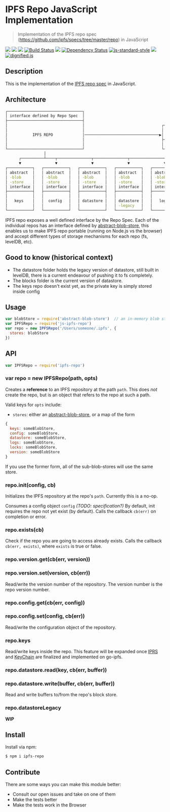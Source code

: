 IPFS Repo JavaScript Implementation
===================================

> Implementation of the IPFS repo spec (https://github.com/ipfs/specs/tree/master/repo) in JavaScript

[![](https://img.shields.io/badge/made%20by-Protocol%20Labs-blue.svg?style=flat-square)](http://ipn.io)
[![](https://img.shields.io/badge/project-IPFS-blue.svg?style=flat-square)](http://ipfs.io/)
[![](https://img.shields.io/badge/freenode-%23ipfs-blue.svg?style=flat-square)](http://webchat.freenode.net/?channels=%23ipfs)
[![Build Status](https://travis-ci.org/ipfs/js-ipfs-repo.svg)](https://travis-ci.org/ipfs/js-ipfs-repo)
![](https://img.shields.io/badge/coverage-90%25-yellow.svg?style=flat-square) [![Dependency Status](https://david-dm.org/diasdavid/js-peer-id.svg?style=flat-square)](https://david-dm.org/ipfs/js-ipfs-repo)
[![js-standard-style](https://img.shields.io/badge/code%20style-standard-brightgreen.svg?style=flat-square)](https://github.com/feross/standard)
![](https://img.shields.io/badge/coverage-90%25-yellow.svg?style=flat-square)
[![dignified.js](https://img.shields.io/badge/uses-dignified.js-blue.svg?style=flat-square)](https://github.com/dignifiedquire/dignified.js)

## Description

This is the implementation of the [IPFS repo spec](https://github.com/ipfs/specs/tree/master/repo) in JavaScript.

## Architecture

```bash
┌─────────────────────────────────┐
│ interface defined by Repo Spec  │
├─────────────────────────────────┤
│                                 │                                  ┌──────────────────────┐
│                                 │                                  │ abstract-blob-store  │
│           IPFS REPO             │─────────────────────────────────▶│     interface        │
│                                 │                                  ├──────────────────────┤
│                                 │                                  │      locks           │
└─────────────────────────────────┘                                  └──────────────────────┘
                 │
      ┌──────────┴────┬───────────────┬───────────────┬───────────────┬───────────────┐
      ▼               ▼               ▼               ▼               ▼               ▼
┌───────────┐   ┌───────────┐   ┌───────────┐   ┌───────────┐   ┌───────────┐   ┌───────────┐
│ abstract  │   │ abstract  │   │ abstract  │   │ abstract  │   │ abstract  │   │ abstract  │
│ -blob     │   │ -blob     │   │ -blob     │   │ -blob     │   │ -blob     │   │ -blob     │
│ -store    │   │ -store    │   │ -store    │   │ -store    │   │ -store    │   │ -store    │
│ interface │   │ interface │   │ interface │   │ interface │   │ interface │   │ interface │
├───────────┤   ├───────────┤   ├───────────┤   ├───────────┤   ├───────────┤   ├───────────┤
│           │   │           │   │           │   │           │   │           │   │           │
│   keys    │   │  config   │   │ datastore │   │ datastore │   │   logs    │   │  version  │
│           │   │           │   │           │   │ -legacy   │   │           │   │           │
└───────────┘   └───────────┘   └───────────┘   └───────────┘   └───────────┘   └───────────┘
```

IPFS repo exposes a well defined interface by the Repo Spec. Each of the individual repos has an interface defined by [abstract-blob-store](https://github.com/maxogden/abstract-blob-store), this enables us to make IPFS repo portable (running on Node.js vs the browser) and accept different types of storage mechanisms for each repo (fs, levelDB, etc).

## Good to know (historical context)

- The datastore folder holds the legacy version of datastore, still built in levelDB, there is a current endeavour of pushing it to fs completely.
- The blocks folder is the current version of datastore.
- The keys repo doesn't exist yet, as the private key is simply stored inside config

## Usage

```js
var blobStore = require('abstract-blob-store')  // an in-memory blob store
var IPFSRepo = require('js-ipfs-repo')
var repo = new IPFSRepo('/Users/someone/.ipfs', {
  stores: blobStore
})
```

## API

```js
var IPFSRepo = require('ipfs-repo')
```

### var repo = new IPFSRepo(path, opts)

Creates a **reference** to an IPFS repository at the path `path`. This does
*not* create the repo, but is an object that refers to the repo at such a path.

Valid keys for `opts` include:

- `stores`: either an
  [abstract-blob-store](https://github.com/maxogden/abstract-blob-store), or a
  map of the form

```js
{
  keys: someBlobStore,
  config: someBlobStore,
  datastore: someBlobStore,
  logs: someBlobStore,
  locks: someBlobStore,
  version: someBlobStore
}
```

If you use the former form, all of the sub-blob-stores will use the same store.

### repo.init(config, cb)

Initializes the IPFS repository at the repo's `path`. Currently this is a no-op.

Consumes a config object `config` *(TODO: specification?)* By default, init requires the repo not yet exist (by default). Calls the callback `cb(err)` on completion or error.

### repo.exists(cb)

Check if the repo you are going to access already exists. Calls the callback
`cb(err, exists)`, where `exists` is true or false.

### repo.version.get(cb(err, version))
### repo.version.set(version, cb(err))

Read/write the version number of the repository. The version number is the repo version number.

### repo.config.get(cb(err, config))
### repo.config.set(config, cb(err))

Read/write the configuration object of the repository.

### repo.keys

Read/write keys inside the repo. This feature will be expanded once
[IPRS](https://github.com/ipfs/specs/tree/master/records) and
[KeyChain](https://github.com/ipfs/specs/tree/master/keychain) are finalized and implemented on go-ipfs.

### repo.datastore.read(key, cb(err, buffer))
### repo.datastore.write(buffer, cb(err, buffer))

Read and write buffers to/from the repo's block store.

### repo.datastoreLegacy

**WIP**

## Install

Install via npm:

```bash
$ npm i ipfs-repo
```

## Contribute

There are some ways you can make this module better:

- Consult our open issues and take on one of them
- Make the tests better
- Make the tests work in the Browser
